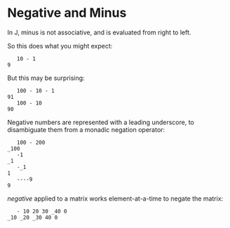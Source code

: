 # Negative and Minus

In J, minus is not associative, and is evaluated from right to left.

So this does what you might expect:

       10 - 1
    9

But this may be surprising:

       100 - 10 - 1
    91
       100 - 10
    90

Negative numbers are represented with a leading underscore, to disambiguate
them from a monadic negation operator:

       100 - 200
    _100
       -1
    _1
       -_1
    1
       ----9
    9

*negative* applied to a matrix works element-at-a-time to negate the matrix:

       - 10 20 30 _40 0
    _10 _20 _30 40 0
